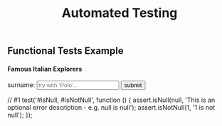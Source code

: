 
<!DOCTYPE html>
<html>
  <head>
    <title>Quality Assurance with Chai | freeCodeCamp.org</title>
    <link rel="shortcut icon" href="https://cdn.freecodecamp.org/universal/favicons/favicon-32x32.png" type="image/x-icon"/>
    <meta charset="utf-8">
    <meta http-equiv="X-UA-Compatible" content="IE=edge">
    <meta name="viewport" content="width=device-width, initial-scale=1">
    <link rel="stylesheet" href="style.css">
  </head>
  <body>
    <header>
      <h1>
        Automated Testing
      </h1>
    </header>
    <main>
      <h2>Functional Tests Example</h2>
      <div class="pane">
        <h4>Famous Italian Explorers</h4>
        <form action="/travellers" method="POST" id="f1">
          <label for="i1">surname: </label>
          <input id="i1" type="text" name="surname" placeholder="try with 'Polo'...">
          <button type="submit">submit</button>
        </form>
        <div id="tn"></div>
      </div>
      <div class="pane">
      // #1
    test('#isNull, #isNotNull', function () {
      assert.isNull(null, 'This is an optional error description - e.g. null is null');
      assert.isNotNull(1, '1 is not null');
    });
      </div>
    </main>
    <script src='/client.js'></script>
  </body>
</html>

